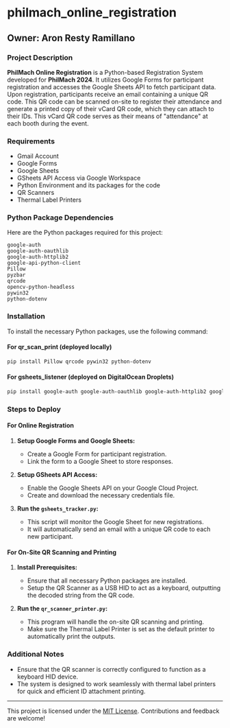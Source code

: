 # philmach_online_registration

## Owner: Aron Resty Ramillano

### Project Description

**PhilMach Online Registration** is a Python-based Registration System developed for **PhilMach 2024**. It utilizes Google Forms for participant registration and accesses the Google Sheets API to fetch participant data. Upon registration, participants receive an email containing a unique QR code. This QR code can be scanned on-site to register their attendance and generate a printed copy of their vCard QR code, which they can attach to their IDs. This vCard QR code serves as their means of "attendance" at each booth during the event.

### Requirements

- Gmail Account
- Google Forms
- Google Sheets
- GSheets API Access via Google Workspace
- Python Environment and its packages for the code
- QR Scanners
- Thermal Label Printers

### Python Package Dependencies

Here are the Python packages required for this project:

```plaintext
google-auth
google-auth-oauthlib
google-auth-httplib2
google-api-python-client
Pillow
pyzbar
qrcode
opencv-python-headless
pywin32
python-dotenv
```

### Installation

To install the necessary Python packages, use the following command:

#### For qr_scan_print (deployed locally)
```bash
pip install Pillow qrcode pywin32 python-dotenv
```

#### For gsheets_listener (deployed on DigitalOcean Droplets)
```bash
pip install google-auth google-auth-oauthlib google-auth-httplib2 google-api-python-client Pillow pyzbar qrcode opencv-python-headless pywin32 python-dotenv
```
### Steps to Deploy

#### For Online Registration

1. **Setup Google Forms and Google Sheets:**
   - Create a Google Form for participant registration.
   - Link the form to a Google Sheet to store responses.

2. **Setup GSheets API Access:**
   - Enable the Google Sheets API on your Google Cloud Project.
   - Create and download the necessary credentials file.

3. **Run the `gsheets_tracker.py`:**
   - This script will monitor the Google Sheet for new registrations.
   - It will automatically send an email with a unique QR code to each new participant.

#### For On-Site QR Scanning and Printing

1. **Install Prerequisites:**
   - Ensure that all necessary Python packages are installed.
   - Setup the QR Scanner as a USB HID to act as a keyboard, outputting the decoded string from the QR code.

2. **Run the `qr_scanner_printer.py`:**
   - This program will handle the on-site QR scanning and printing.
   - Make sure the Thermal Label Printer is set as the default printer to automatically print the outputs.

### Additional Notes

- Ensure that the QR scanner is correctly configured to function as a keyboard HID device.
- The system is designed to work seamlessly with thermal label printers for quick and efficient ID attachment printing.

---

This project is licensed under the [MIT License](LICENSE). Contributions and feedback are welcome!